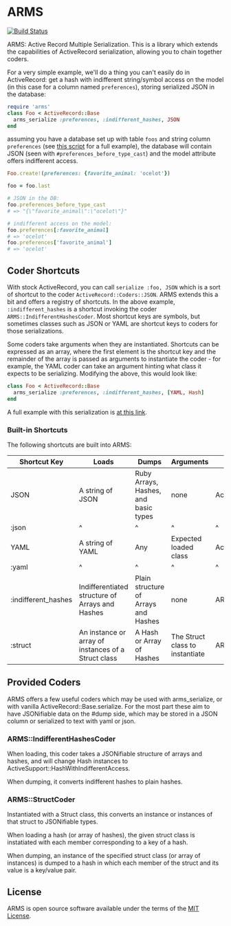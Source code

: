 # ARMS

[![Build Status](https://travis-ci.org/notEthan/arms.svg?branch=master)](https://travis-ci.org/notEthan/arms)

ARMS: Active Record Multiple Serialization. This is a library which extends the capabilities of ActiveRecord serialization, allowing you to chain together coders.

For a very simple example, we'll do a thing you can't easily do in ActiveRecord: get a hash with indifferent string/symbol access on the model (in this case for a column named `preferences`), storing serialized JSON in the database:

```ruby
require 'arms'
class Foo < ActiveRecord::Base
  arms_serialize :preferences, :indifferent_hashes, JSON
end
```

assuming you have a database set up with table `foos` and string column `preferences` (see [this script](https://gist.github.com/notEthan/84a4e583ea6e96f0f92dab43286ba301) for a full example), the database will contain JSON (seen with `#preferences_before_type_cast`) and the model attribute offers indifferent access.

```ruby
Foo.create!(preferences: {favorite_animal: 'ocelot'})

foo = foo.last

# JSON in the DB:
foo.preferences_before_type_cast
# => "{\"favorite_animal\":\"ocelot\"}"

# indifferent access on the model:
foo.preferences[:favorite_animal]
# => 'ocelot'
foo.preferences['favorite_animal']
# => 'ocelot'
```

## Coder Shortcuts

With stock ActiveRecord, you can call `serialize :foo, JSON` which is a sort of shortcut to the coder `ActiveRecord::Coders::JSON`. ARMS extends this a bit and offers a registry of shortcuts. In the above example, `:indifferent_hashes` is a shortcut invoking the coder `ARMS::IndifferentHashesCoder`. Most shortcut keys are symbols, but sometimes classes such as JSON or YAML are shortcut keys to coders for those serializations.

Some coders take arguments when they are instantiated. Shortcuts can be expressed as an array, where the first element is the shortcut key and the remainder of the array is passed as arguments to instantiate the coder - for example, the YAML coder can take an argument hinting what class it expects to be serializing. Modifying the above, this would look like:

```ruby
class Foo < ActiveRecord::Base
  arms_serialize :preferences, :indifferent_hashes, [YAML, Hash]
end
```

A full example with this serialization is [at this link](https://gist.github.com/notEthan/297243912fcbd07354fc3d48093df12f).

### Built-in Shortcuts

The following shortcuts are built into ARMS:

| Shortcut Key        | Loads                                               | Dumps                                | Arguments                       | Coder Class                      |
| ---                 | ---                                                 | ---                                  | ---                             | ---                              |
| JSON                | A string of JSON                                    | Ruby Arrays, Hashes, and basic types | none                            | ActiveRecord::Coders::JSON       |
| :json               | ^                                                   | ^                                    | ^                               | ^                                |
| YAML                | A string of YAML                                    | Any                                  | Expected loaded class           | ActiveRecord::Coders::YAMLColumn |
| :yaml               | ^                                                   | ^                                    | ^                               | ^                                |
| :indifferent_hashes | Indifferentiated structure of Arrays and Hashes     | Plain structure of Arrays and Hashes | none                            | ARMS::IndifferentHashesCoder     |
| :struct             | An instance or array of instances of a Struct class | A Hash or Array of Hashes            | The Struct class to instantiate | ARMS::StructCoder                |

## Provided Coders

ARMS offers a few useful coders which may be used with arms_serialize, or with vanilla ActiveRecord::Base.serialize. For the most part these aim to have JSONifiable data on the #dump side, which may be stored in a JSON column or serialized to text with yaml or json.

### ARMS::IndifferentHashesCoder

When loading, this coder takes a JSONifiable structure of arrays and hashes, and will change Hash instances to ActiveSupport::HashWithIndifferentAccess.

When dumping, it converts indifferent hashes to plain hashes.

### ARMS::StructCoder

Instantiated with a Struct class, this converts an instance or instances of that struct to JSONifiable types.

When loading a hash (or array of hashes), the given struct class is instatiated with each member corresponding to a key of a hash.

When dumping, an instance of the specified struct class (or array of instances) is dumped to a hash in which each member of the struct and its value is a key/value pair.

## License

ARMS is open source software available under the terms of the [MIT License](https://opensource.org/licenses/MIT).

